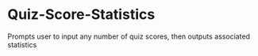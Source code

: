 # Quiz-Score-Statistics

Prompts user to input any number of quiz scores, then outputs associated statistics
